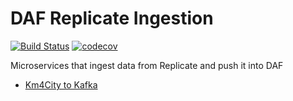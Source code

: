 # DAF Replicate Ingestion

[![Build Status](https://travis-ci.org/aletundo/daf-replicate-ingestion.svg?branch=master)](https://travis-ci.org/aletundo/daf-replicate-ingestion)
[![codecov](https://codecov.io/gh/aletundo/daf-replicate-ingestion/branch/master/graph/badge.svg)](https://codecov.io/gh/aletundo/daf-replicate-ingestion)

Microservices that ingest data from Replicate and push it into DAF

- [Km4City to Kafka](km4city-to-kafka.md)

